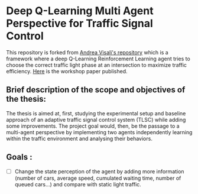# Deep Q-Learning Multi Agent Perspective for Traffic Signal Control

This repository is forked from [Andrea Visali's repository](https://github.com/AndreaVidali/Deep-QLearning-Agent-for-Traffic-Signal-Control) which is a framework where a deep Q-Learning Reinforcement Learning agent tries to choose the correct traffic light phase at an intersection to maximize traffic efficiency.
[Here](http://ceur-ws.org/Vol-2404/paper07.pdf) is the workshop paper published. 

## Brief description of the scope and objectives of the thesis:

The thesis is aimed at, first, studying the experimental setup and baseline approach of an adaptive traffic signal control system (TLSC) while adding some improvements.
The project goal would, then, be the passage to a multi-agent perspective by implementing two agents independently learning within the traffic environment and analysing their behaviors.

## Goals :

- [ ] Change the state perception of the agent by adding more information (number of cars, average speed, cumulated waiting time, number of queued cars...) and compare with static light traffic.



